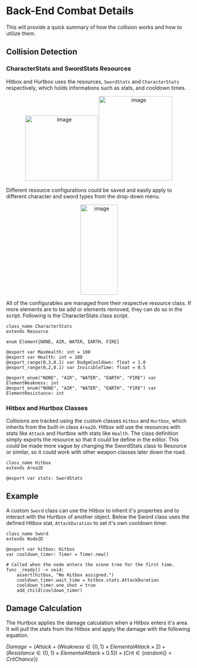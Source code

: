 # Back-End Combat Details
This will provide a quick summary of how the collision works and how to utilize them.
## Collision Detection

### CharacterStats and SwordStats Resources
Hitbox and Hurtbox uses the resources, `SwordStats` and `CharacterStats` respectively, which holds informations such as stats, and cooldown times.
<p align="center">
  <img width="197" height="177" alt="image" src="https://github.com/user-attachments/assets/3195a463-b85f-4bec-83fd-3429fe5a6792" />
  <img width="200" height="230" alt="image" src="https://github.com/user-attachments/assets/f96dbfab-5073-48a8-b871-df6a15b9923d" />
</p>

Different resource configurations could be saved and easily apply to different character and sword types from the drop-down menu.
<p align="center">
  <img width="101" height="245" alt="image" src="https://github.com/user-attachments/assets/4c467901-9728-44bf-a9a9-5619db43fd4c" />
</p>

All of the configurables are managed from their respective resource class. If more elements are to be add or elements removed, they can do so in the script. Following is the CharacterStats class script.
```gdscript
class_name CharacterStats
extends Resource

enum Element{NONE, AIR, WATER, EARTH, FIRE}

@export var MaxHealth: int = 100
@export var Health: int = 100
@export_range(0,3,0.1) var DodgeCooldown: float = 1.0
@export_range(0,2,0.1) var InvicibleTime: float = 0.5

@export_enum("NONE", "AIR", "WATER", "EARTH", "FIRE") var ElementWeakness: int
@export_enum("NONE", "AIR", "WATER", "EARTH", "FIRE") var ElementResistance: int
```

### Hitbox and Hurtbox Classes
Collisions are tracked using the custom classes `Hitbox` and `Hurtbox`, which inherits from the built-in class `Area2D`. Hitbox will use the resources with stats like `Attack` and Hurtbox with stats like `Health`.
The class definition simply exports the resource so that it could be define in the editor. This could be made more vague by changing the SwordStats class to Resource or similar, so it could work with other weapon classes later down the road.
```gdscript
class_name Hitbox
extends Area2D

@export var stats: SwordStats
```

## Example
A custom `Sword` class can use the Hitbox to inherit it's properties and to interact with the Hurtbox of another object. Below the Sword class uses the defined Hitbox stat, `AttackDuration` to set it's own cooldown timer.
```gdscript
class_name Sword
extends Node2D

@export var hitbox: Hitbox
var cooldown_timer: Timer = Timer.new()

# Called when the node enters the scene tree for the first time.
func _ready() -> void:
	assert(hitbox, "No Hitbox assigned.")
	cooldown_timer.wait_time = hitbox.stats.AttackDuration
	cooldown_timer.one_shot = true
	add_child(cooldown_timer)
```

## Damage Calculation
The Hurtbox applies the damage calculation when a Hitbox enters it's area. It will pull the stats from the Hitbox and apply the damage with the following equation.

$Damage = (Attack + (Weakness\in\lbrace0,1 \rbrace \times ElementalAttack \times 2) + (Resistance\in\lbrace0,1 \rbrace \times ElementalAttack \times 0.5))\times(Crit\in\lbrace random()<CritChance\rbrace)$
